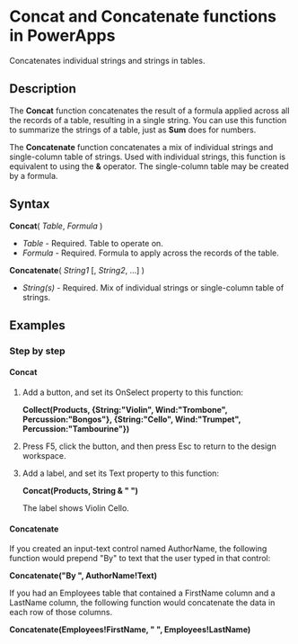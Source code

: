 <properties
	pageTitle="PowerApps: Concat and Concatenate functions"
	description="Reference information for the Concat and Concatenate functions in PowerApps, including syntax and examples"
	services=""
	suite="powerapps"
	documentationCenter="na"
	authors="gregli-msft"
	manager="dwrede"
	editor=""
	tags=""/>

<tags
   ms.service="powerapps"
   ms.devlang="na"
   ms.topic="article"
   ms.tgt_pltfrm="na"
   ms.workload="na"
   ms.date="11/07/2015"
   ms.author="gregli"/>

# Concat and Concatenate functions in PowerApps #

Concatenates individual strings and strings in tables.

## Description ##

The **Concat** function concatenates the result of a formula applied across all the records of a table, resulting in a single string.  You can use this function to summarize the strings of a table, just as **Sum** does for numbers.

The **Concatenate** function concatenates a mix of individual strings and single-column table of strings.  Used with individual strings, this function is equivalent to using the **&** operator.  The single-column table may be created by a formula.

## Syntax ##

**Concat**( *Table*, *Formula* )

- *Table* - Required.  Table to operate on.
- *Formula* - Required.  Formula to apply across the records of the table.

**Concatenate**( *String1* [, *String2*, ...] )

- *String(s)* - Required.  Mix of individual strings or single-column table of strings.

## Examples ##

### Step by step ###

#### Concat ####

1. Add a button, and set its OnSelect property to this function:

	**Collect(Products, {String:"Violin", Wind:"Trombone", Percussion:"Bongos"}, {String:"Cello", Wind:"Trumpet", Percussion:"Tambourine"})**

2. Press F5, click the button, and then press Esc to return to the design workspace.

3. Add a label, and set its Text property to this function:

	**Concat(Products, String & " ")**

	The label shows Violin Cello.

#### Concatenate ####

If you created an input-text control named AuthorName, the following function would prepend "By" to text that the user typed in that control:

**Concatenate("By ", AuthorName!Text)**

If you had an Employees table that contained a FirstName column and a LastName column, the following function would concatenate the data in each row of those columns.

**Concatenate(Employees!FirstName, " ", Employees!LastName)**


